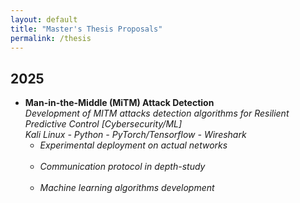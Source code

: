 ```yaml
---
layout: default
title: "Master's Thesis Proposals"
permalink: /thesis
---
```


<style>
  #master_thesis ul > li {
    margin-bottom: 1.2em;
  }
</style>


<section id="master_thesis">
  <h2>2025</h2>
  <ul>
    <li>
      <strong>Man-in-the-Middle (MiTM) Attack Detection</strong><br>
      <em>Development of MITM attacks detection algorithms for Resilient Predictive Control [Cybersecurity/ML]</em><br>
      <em>Kali Linux - Python - PyTorch/Tensorflow - Wireshark </em><br>
      <ul>
      <li>
      <em>Experimental deployment on actual networks</em><br>
      </li>
      <li>
      <em>Communication protocol in depth-study</em><br>
      </li>
       <li>
      <em>Machine learning algorithms development</em><br>
      </li>
  </ul>
    </li>
  </ul>
</section>
